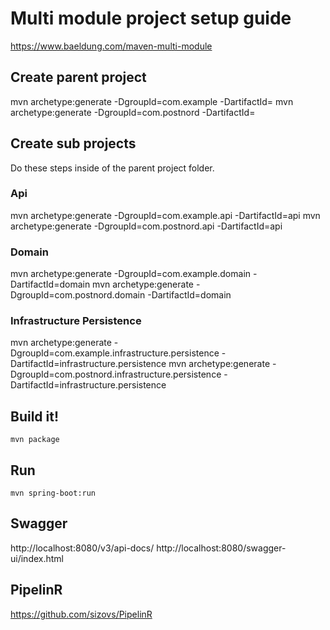 # Multi module project setup guide

https://www.baeldung.com/maven-multi-module

## Create parent project

mvn archetype:generate -DgroupId=com.example -DartifactId=<project-name>
mvn archetype:generate -DgroupId=com.postnord -DartifactId=<project-name>

## Create sub projects

Do these steps inside of the parent project folder.

### Api

mvn archetype:generate -DgroupId=com.example.api -DartifactId=api
mvn archetype:generate -DgroupId=com.postnord.api -DartifactId=api

### Domain

mvn archetype:generate -DgroupId=com.example.domain -DartifactId=domain
mvn archetype:generate -DgroupId=com.postnord.domain -DartifactId=domain

### Infrastructure Persistence

mvn archetype:generate -DgroupId=com.example.infrastructure.persistence -DartifactId=infrastructure.persistence
mvn archetype:generate -DgroupId=com.postnord.infrastructure.persistence -DartifactId=infrastructure.persistence

## Build it!

`mvn package`

## Run

`mvn spring-boot:run`

## Swagger

http://localhost:8080/v3/api-docs/
http://localhost:8080/swagger-ui/index.html

## PipelinR

https://github.com/sizovs/PipelinR
